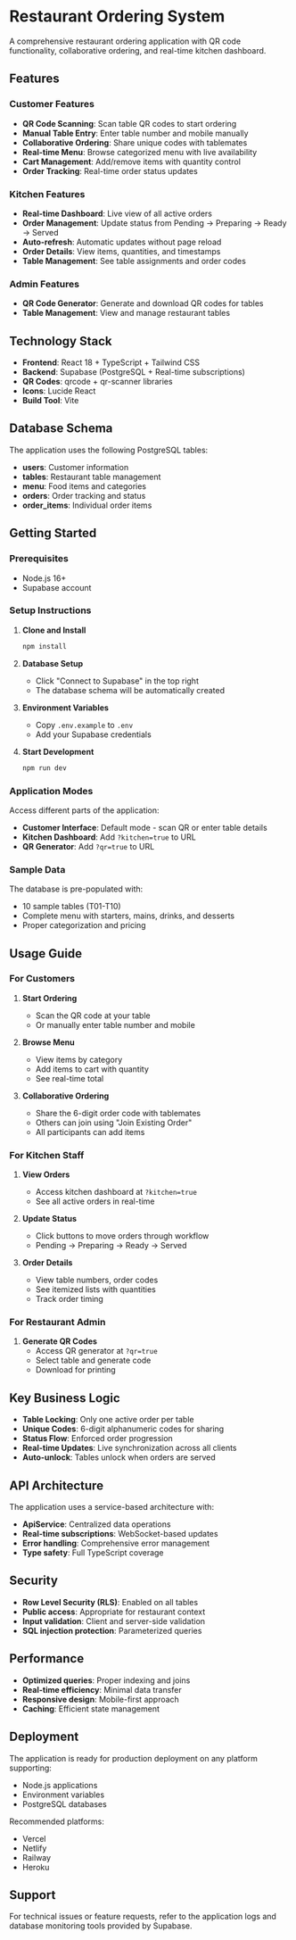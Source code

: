 # Restaurant Ordering System

A comprehensive restaurant ordering application with QR code functionality, collaborative ordering, and real-time kitchen dashboard.

## Features

### Customer Features
- **QR Code Scanning**: Scan table QR codes to start ordering
- **Manual Table Entry**: Enter table number and mobile manually
- **Collaborative Ordering**: Share unique codes with tablemates
- **Real-time Menu**: Browse categorized menu with live availability
- **Cart Management**: Add/remove items with quantity control
- **Order Tracking**: Real-time order status updates

### Kitchen Features
- **Real-time Dashboard**: Live view of all active orders
- **Order Management**: Update status from Pending → Preparing → Ready → Served
- **Auto-refresh**: Automatic updates without page reload
- **Order Details**: View items, quantities, and timestamps
- **Table Management**: See table assignments and order codes

### Admin Features
- **QR Code Generator**: Generate and download QR codes for tables
- **Table Management**: View and manage restaurant tables

## Technology Stack

- **Frontend**: React 18 + TypeScript + Tailwind CSS
- **Backend**: Supabase (PostgreSQL + Real-time subscriptions)
- **QR Codes**: qrcode + qr-scanner libraries
- **Icons**: Lucide React
- **Build Tool**: Vite

## Database Schema

The application uses the following PostgreSQL tables:

- **users**: Customer information
- **tables**: Restaurant table management
- **menu**: Food items and categories
- **orders**: Order tracking and status
- **order_items**: Individual order items

## Getting Started

### Prerequisites
- Node.js 16+
- Supabase account

### Setup Instructions

1. **Clone and Install**
   ```bash
   npm install
   ```

2. **Database Setup**
   - Click "Connect to Supabase" in the top right
   - The database schema will be automatically created

3. **Environment Variables**
   - Copy `.env.example` to `.env`
   - Add your Supabase credentials

4. **Start Development**
   ```bash
   npm run dev
   ```

### Application Modes

Access different parts of the application:

- **Customer Interface**: Default mode - scan QR or enter table details
- **Kitchen Dashboard**: Add `?kitchen=true` to URL
- **QR Generator**: Add `?qr=true` to URL

### Sample Data

The database is pre-populated with:
- 10 sample tables (T01-T10)
- Complete menu with starters, mains, drinks, and desserts
- Proper categorization and pricing

## Usage Guide

### For Customers

1. **Start Ordering**
   - Scan the QR code at your table
   - Or manually enter table number and mobile

2. **Browse Menu**
   - View items by category
   - Add items to cart with quantity
   - See real-time total

3. **Collaborative Ordering**
   - Share the 6-digit order code with tablemates
   - Others can join using "Join Existing Order"
   - All participants can add items

### For Kitchen Staff

1. **View Orders**
   - Access kitchen dashboard at `?kitchen=true`
   - See all active orders in real-time

2. **Update Status**
   - Click buttons to move orders through workflow
   - Pending → Preparing → Ready → Served

3. **Order Details**
   - View table numbers, order codes
   - See itemized lists with quantities
   - Track order timing

### For Restaurant Admin

1. **Generate QR Codes**
   - Access QR generator at `?qr=true`
   - Select table and generate code
   - Download for printing

## Key Business Logic

- **Table Locking**: Only one active order per table
- **Unique Codes**: 6-digit alphanumeric codes for sharing
- **Status Flow**: Enforced order progression
- **Real-time Updates**: Live synchronization across all clients
- **Auto-unlock**: Tables unlock when orders are served

## API Architecture

The application uses a service-based architecture with:
- **ApiService**: Centralized data operations
- **Real-time subscriptions**: WebSocket-based updates
- **Error handling**: Comprehensive error management
- **Type safety**: Full TypeScript coverage

## Security

- **Row Level Security (RLS)**: Enabled on all tables
- **Public access**: Appropriate for restaurant context
- **Input validation**: Client and server-side validation
- **SQL injection protection**: Parameterized queries

## Performance

- **Optimized queries**: Proper indexing and joins
- **Real-time efficiency**: Minimal data transfer
- **Responsive design**: Mobile-first approach
- **Caching**: Efficient state management

## Deployment

The application is ready for production deployment on any platform supporting:
- Node.js applications
- Environment variables
- PostgreSQL databases

Recommended platforms:
- Vercel
- Netlify
- Railway
- Heroku

## Support

For technical issues or feature requests, refer to the application logs and database monitoring tools provided by Supabase.
